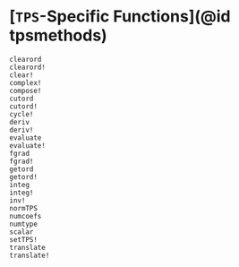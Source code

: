 # [`TPS`-Specific Functions](@id tpsmethods)
```@docs
clearord
clearord!
clear!
complex!
compose!
cutord
cutord!
cycle!
deriv
deriv!
evaluate
evaluate!
fgrad
fgrad!
getord
getord!
integ
integ!
inv!
normTPS
numcoefs
numtype
scalar
setTPS!
translate
translate!
```